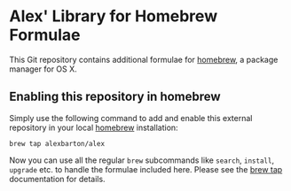 Alex' Library for Homebrew Formulae
===================================

This Git repository contains additional formulae for [homebrew], a package
manager for OS X.

Enabling this repository in homebrew
------------------------------------

Simply use the following command to add and enable this external repository
in your local [homebrew] installation:

`brew tap alexbarton/alex`

Now you can use all the regular `brew` subcommands like `search`, `install`,
`upgrade` etc. to handle the formulae included here. Please see the [brew tap]
documentation for details.


[homebrew]:https://brew.sh
[brew tap]:https://docs.brew.sh/Taps
